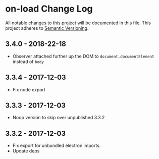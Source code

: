 # on-load Change Log
All notable changes to this project will be documented in this file.
This project adheres to [Semantic Versioning](http://semver.org/).

## 3.4.0 - 2018-22-18
* Observer attached further up the DOM to `document.documentElement` instead of `body`

## 3.3.4 - 2017-12-03
* Fix node export

## 3.3.3 - 2017-12-03
* Noop version to skip over unpublished 3.3.2

## 3.3.2 - 2017-12-03
* Fix export for unbundled electron imports.
* Update deps
